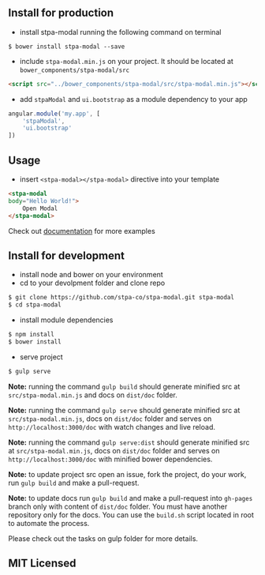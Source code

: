 ## Install for production

- install stpa-modal running the following command on terminal

```shell
$ bower install stpa-modal --save
```

- include `stpa-modal.min.js` on your project. It should be located at `bower_components/stpa-modal/src`

```html
<script src="../bower_components/stpa-modal/src/stpa-modal.min.js"></script>
```

- add `stpaModal` and `ui.bootstrap` as a module dependency to your app

```js
angular.module('my.app', [
    'stpaModal',
    'ui.bootstrap'
])
```


## Usage

- insert `<stpa-modal></stpa-modal>` directive into your template

```html
<stpa-modal
body="Hello World!">                     
    Open Modal
</stpa-modal>
```

Check out [documentation](https://modal.stpa.co) for more examples

## Install for development

- install node and bower on your environment
- cd to your devolpment folder and clone repo

```sh
$ git clone https://github.com/stpa-co/stpa-modal.git stpa-modal
$ cd stpa-modal
```

- install module dependencies

```sh
$ npm install
$ bower install
```

- serve project

```sh
$ gulp serve
```

**Note:** running the command `gulp build` should generate minified src at `src/stpa-modal.min.js` and docs on `dist/doc` folder.

**Note:** running the command `gulp serve` should generate minified src at `src/stpa-modal.min.js`, docs on `dist/doc` folder and serves on `http://localhost:3000/doc` with watch changes and live reload.

**Note:** running the command `gulp serve:dist` should generate minified src at `src/stpa-modal.min.js`, docs on `dist/doc` folder and serves on `http://localhost:3000/doc` with minified bower dependencies.

**Note:** to update project src open an issue, fork the project, do your work, run `gulp build` and make a pull-request. 

**Note:** to update docs run `gulp build` and make a pull-request into `gh-pages` branch only with content of `dist/doc` folder. You must have another  repository only for the docs. You can use the `build.sh` script located in root to automate the process. 

Please check out the tasks on gulp folder for more details.

## MIT Licensed